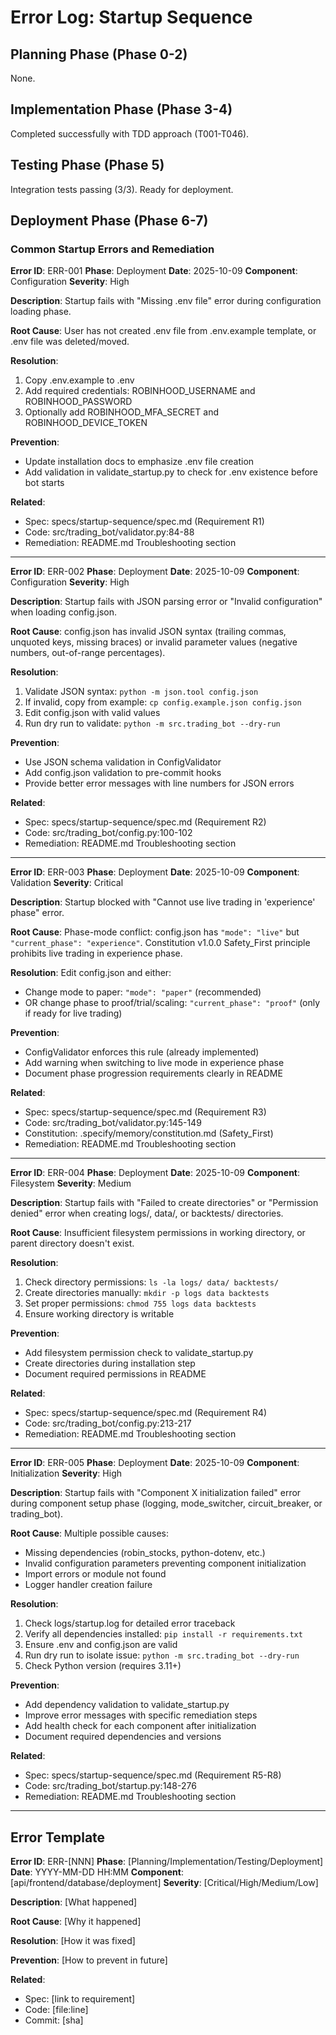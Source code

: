 # Error Log: Startup Sequence

## Planning Phase (Phase 0-2)
None.

## Implementation Phase (Phase 3-4)
Completed successfully with TDD approach (T001-T046).

## Testing Phase (Phase 5)
Integration tests passing (3/3). Ready for deployment.

## Deployment Phase (Phase 6-7)

### Common Startup Errors and Remediation

**Error ID**: ERR-001
**Phase**: Deployment
**Date**: 2025-10-09
**Component**: Configuration
**Severity**: High

**Description**:
Startup fails with "Missing .env file" error during configuration loading phase.

**Root Cause**:
User has not created .env file from .env.example template, or .env file was deleted/moved.

**Resolution**:
1. Copy .env.example to .env
2. Add required credentials: ROBINHOOD_USERNAME and ROBINHOOD_PASSWORD
3. Optionally add ROBINHOOD_MFA_SECRET and ROBINHOOD_DEVICE_TOKEN

**Prevention**:
- Update installation docs to emphasize .env file creation
- Add validation in validate_startup.py to check for .env existence before bot starts

**Related**:
- Spec: specs/startup-sequence/spec.md (Requirement R1)
- Code: src/trading_bot/validator.py:84-88
- Remediation: README.md Troubleshooting section

---

**Error ID**: ERR-002
**Phase**: Deployment
**Date**: 2025-10-09
**Component**: Configuration
**Severity**: High

**Description**:
Startup fails with JSON parsing error or "Invalid configuration" when loading config.json.

**Root Cause**:
config.json has invalid JSON syntax (trailing commas, unquoted keys, missing braces) or invalid parameter values (negative numbers, out-of-range percentages).

**Resolution**:
1. Validate JSON syntax: `python -m json.tool config.json`
2. If invalid, copy from example: `cp config.example.json config.json`
3. Edit config.json with valid values
4. Run dry run to validate: `python -m src.trading_bot --dry-run`

**Prevention**:
- Use JSON schema validation in ConfigValidator
- Add config.json validation to pre-commit hooks
- Provide better error messages with line numbers for JSON errors

**Related**:
- Spec: specs/startup-sequence/spec.md (Requirement R2)
- Code: src/trading_bot/config.py:100-102
- Remediation: README.md Troubleshooting section

---

**Error ID**: ERR-003
**Phase**: Deployment
**Date**: 2025-10-09
**Component**: Validation
**Severity**: Critical

**Description**:
Startup blocked with "Cannot use live trading in 'experience' phase" error.

**Root Cause**:
Phase-mode conflict: config.json has `"mode": "live"` but `"current_phase": "experience"`. Constitution v1.0.0 Safety_First principle prohibits live trading in experience phase.

**Resolution**:
Edit config.json and either:
- Change mode to paper: `"mode": "paper"` (recommended)
- OR change phase to proof/trial/scaling: `"current_phase": "proof"` (only if ready for live trading)

**Prevention**:
- ConfigValidator enforces this rule (already implemented)
- Add warning when switching to live mode in experience phase
- Document phase progression requirements clearly in README

**Related**:
- Spec: specs/startup-sequence/spec.md (Requirement R3)
- Code: src/trading_bot/validator.py:145-149
- Constitution: .specify/memory/constitution.md (Safety_First)
- Remediation: README.md Troubleshooting section

---

**Error ID**: ERR-004
**Phase**: Deployment
**Date**: 2025-10-09
**Component**: Filesystem
**Severity**: Medium

**Description**:
Startup fails with "Failed to create directories" or "Permission denied" error when creating logs/, data/, or backtests/ directories.

**Root Cause**:
Insufficient filesystem permissions in working directory, or parent directory doesn't exist.

**Resolution**:
1. Check directory permissions: `ls -la logs/ data/ backtests/`
2. Create directories manually: `mkdir -p logs data backtests`
3. Set proper permissions: `chmod 755 logs data backtests`
4. Ensure working directory is writable

**Prevention**:
- Add filesystem permission check to validate_startup.py
- Create directories during installation step
- Document required permissions in README

**Related**:
- Spec: specs/startup-sequence/spec.md (Requirement R4)
- Code: src/trading_bot/config.py:213-217
- Remediation: README.md Troubleshooting section

---

**Error ID**: ERR-005
**Phase**: Deployment
**Date**: 2025-10-09
**Component**: Initialization
**Severity**: High

**Description**:
Startup fails with "Component X initialization failed" error during component setup phase (logging, mode_switcher, circuit_breaker, or trading_bot).

**Root Cause**:
Multiple possible causes:
- Missing dependencies (robin_stocks, python-dotenv, etc.)
- Invalid configuration parameters preventing component initialization
- Import errors or module not found
- Logger handler creation failure

**Resolution**:
1. Check logs/startup.log for detailed error traceback
2. Verify all dependencies installed: `pip install -r requirements.txt`
3. Ensure .env and config.json are valid
4. Run dry run to isolate issue: `python -m src.trading_bot --dry-run`
5. Check Python version (requires 3.11+)

**Prevention**:
- Add dependency validation to validate_startup.py
- Improve error messages with specific remediation steps
- Add health check for each component after initialization
- Document required dependencies and versions

**Related**:
- Spec: specs/startup-sequence/spec.md (Requirement R5-R8)
- Code: src/trading_bot/startup.py:148-276
- Remediation: README.md Troubleshooting section

---

## Error Template

**Error ID**: ERR-[NNN]
**Phase**: [Planning/Implementation/Testing/Deployment]
**Date**: YYYY-MM-DD HH:MM
**Component**: [api/frontend/database/deployment]
**Severity**: [Critical/High/Medium/Low]

**Description**:
[What happened]

**Root Cause**:
[Why it happened]

**Resolution**:
[How it was fixed]

**Prevention**:
[How to prevent in future]

**Related**:
- Spec: [link to requirement]
- Code: [file:line]
- Commit: [sha]
